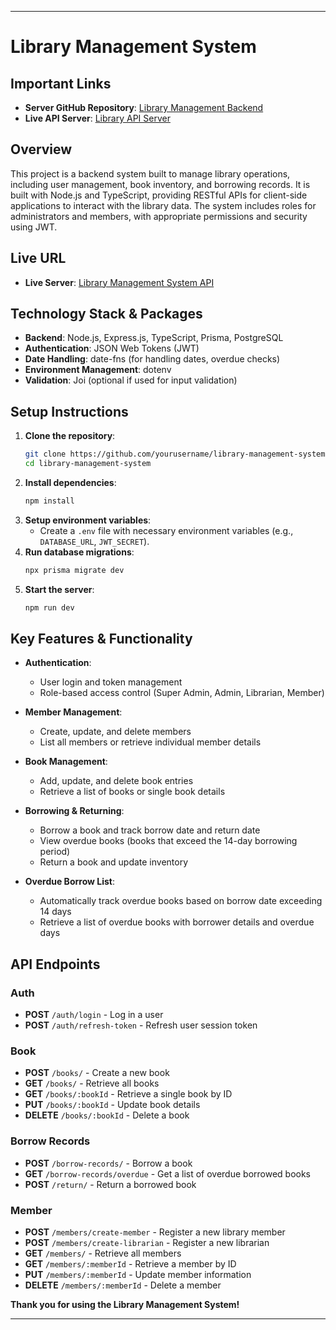  
---

# Library Management System

## Important Links
- **Server GitHub Repository**: [Library Management Backend](https://github.com/yourusername/library-management-system)
- **Live API Server**: [Library API Server](https://your-live-url.com)

## Overview
This project is a backend system built to manage library operations, including user management, book inventory, and borrowing records. It is built with Node.js and TypeScript, providing RESTful APIs for client-side applications to interact with the library data. The system includes roles for administrators and members, with appropriate permissions and security using JWT.

## Live URL
- **Live Server**: [Library Management System API](https://my-api.com)

## Technology Stack & Packages
- **Backend**: Node.js, Express.js, TypeScript, Prisma, PostgreSQL
- **Authentication**: JSON Web Tokens (JWT)
- **Date Handling**: date-fns (for handling dates, overdue checks)
- **Environment Management**: dotenv
- **Validation**: Joi (optional if used for input validation)

## Setup Instructions
1. **Clone the repository**:
   ```bash
   git clone https://github.com/yourusername/library-management-system.git
   cd library-management-system
   ```
2. **Install dependencies**:
   ```bash
   npm install
   ```
3. **Setup environment variables**:
   - Create a `.env` file with necessary environment variables (e.g., `DATABASE_URL`, `JWT_SECRET`).
4. **Run database migrations**:
   ```bash
   npx prisma migrate dev
   ```
5. **Start the server**:
   ```bash
   npm run dev
   ```

## Key Features & Functionality
- **Authentication**:
  - User login and token management
  - Role-based access control (Super Admin, Admin, Librarian, Member)

- **Member Management**:
  - Create, update, and delete members
  - List all members or retrieve individual member details

- **Book Management**:
  - Add, update, and delete book entries
  - Retrieve a list of books or single book details

- **Borrowing & Returning**:
  - Borrow a book and track borrow date and return date
  - View overdue books (books that exceed the 14-day borrowing period)
  - Return a book and update inventory

- **Overdue Borrow List**:
  - Automatically track overdue books based on borrow date exceeding 14 days
  - Retrieve a list of overdue books with borrower details and overdue days

## API Endpoints

### Auth
- **POST** `/auth/login` - Log in a user
- **POST** `/auth/refresh-token` - Refresh user session token

### Book
- **POST** `/books/` - Create a new book
- **GET** `/books/` - Retrieve all books
- **GET** `/books/:bookId` - Retrieve a single book by ID
- **PUT** `/books/:bookId` - Update book details
- **DELETE** `/books/:bookId` - Delete a book

### Borrow Records
- **POST** `/borrow-records/` - Borrow a book
- **GET** `/borrow-records/overdue` - Get a list of overdue borrowed books
- **POST** `/return/` - Return a borrowed book

### Member
- **POST** `/members/create-member` - Register a new library member
- **POST** `/members/create-librarian` - Register a new librarian
- **GET** `/members/` - Retrieve all members
- **GET** `/members/:memberId` - Retrieve a member by ID
- **PUT** `/members/:memberId` - Update member information
- **DELETE** `/members/:memberId` - Delete a member

**Thank you for using the Library Management System!**

--- 
 
